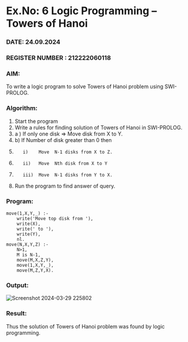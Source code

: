 # Ex.No: 6   Logic Programming – Towers of Hanoi  
### DATE: 24.09.2024                                                                            
### REGISTER NUMBER : 212222060118 
### AIM: 
To  write  a logic program  to solve Towers of Hanoi problem  using SWI-PROLOG. 
### Algorithm:
1. Start the program
2.  Write a rules for finding solution of Towers of Hanoi in SWI-PROLOG.
3.  a )	If only one disk  => Move disk from X to Y.
4.  b)	If Number of disk greater than 0 then
5.        i)	Move  N-1 disks from X to Z.
6.        ii)	Move  Nth disk from X to Y
7.        iii)	Move  N-1 disks from Y to X.
8. Run the program  to find answer of  query.

### Program:
```
move(1,X,Y,_) :-  
    write('Move top disk from '), 
    write(X), 
    write(' to '), 
    write(Y), 
    nl. 
move(N,X,Y,Z) :- 
    N>1, 
    M is N-1, 
    move(M,X,Z,Y), 
    move(1,X,Y,_), 
    move(M,Z,Y,X).
```



### Output:
![Screenshot 2024-03-29 225802](https://github.com/Vikhram-S/AI_Lab_2023-24/assets/146576573/0fbb8cd4-a493-411e-b5c1-cd83820bd3d7)


### Result:
Thus the solution of Towers of Hanoi problem was found by logic programming.




